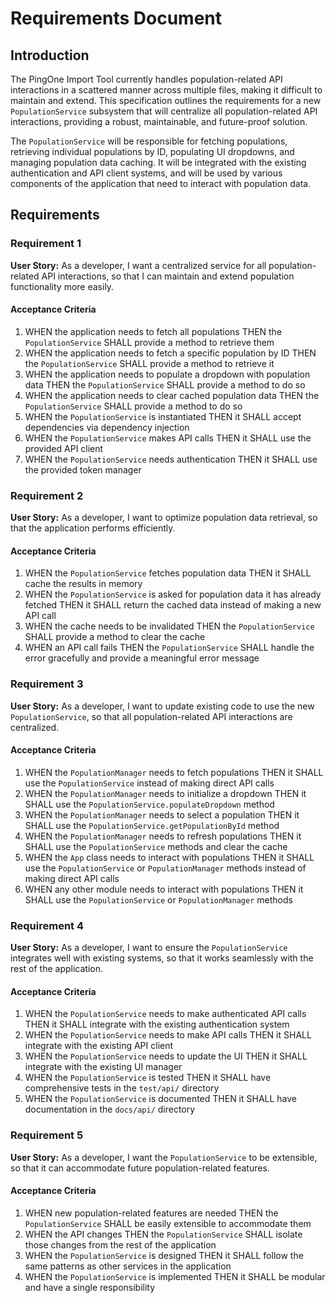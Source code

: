 # Requirements Document

## Introduction

The PingOne Import Tool currently handles population-related API interactions in a scattered manner across multiple files, making it difficult to maintain and extend. This specification outlines the requirements for a new `PopulationService` subsystem that will centralize all population-related API interactions, providing a robust, maintainable, and future-proof solution.

The `PopulationService` will be responsible for fetching populations, retrieving individual populations by ID, populating UI dropdowns, and managing population data caching. It will be integrated with the existing authentication and API client systems, and will be used by various components of the application that need to interact with population data.

## Requirements

### Requirement 1

**User Story:** As a developer, I want a centralized service for all population-related API interactions, so that I can maintain and extend population functionality more easily.

#### Acceptance Criteria

1. WHEN the application needs to fetch all populations THEN the `PopulationService` SHALL provide a method to retrieve them
2. WHEN the application needs to fetch a specific population by ID THEN the `PopulationService` SHALL provide a method to retrieve it
3. WHEN the application needs to populate a dropdown with population data THEN the `PopulationService` SHALL provide a method to do so
4. WHEN the application needs to clear cached population data THEN the `PopulationService` SHALL provide a method to do so
5. WHEN the `PopulationService` is instantiated THEN it SHALL accept dependencies via dependency injection
6. WHEN the `PopulationService` makes API calls THEN it SHALL use the provided API client
7. WHEN the `PopulationService` needs authentication THEN it SHALL use the provided token manager

### Requirement 2

**User Story:** As a developer, I want to optimize population data retrieval, so that the application performs efficiently.

#### Acceptance Criteria

1. WHEN the `PopulationService` fetches population data THEN it SHALL cache the results in memory
2. WHEN the `PopulationService` is asked for population data it has already fetched THEN it SHALL return the cached data instead of making a new API call
3. WHEN the cache needs to be invalidated THEN the `PopulationService` SHALL provide a method to clear the cache
4. WHEN an API call fails THEN the `PopulationService` SHALL handle the error gracefully and provide a meaningful error message

### Requirement 3

**User Story:** As a developer, I want to update existing code to use the new `PopulationService`, so that all population-related API interactions are centralized.

#### Acceptance Criteria

1. WHEN the `PopulationManager` needs to fetch populations THEN it SHALL use the `PopulationService` instead of making direct API calls
2. WHEN the `PopulationManager` needs to initialize a dropdown THEN it SHALL use the `PopulationService.populateDropdown` method
3. WHEN the `PopulationManager` needs to select a population THEN it SHALL use the `PopulationService.getPopulationById` method
4. WHEN the `PopulationManager` needs to refresh populations THEN it SHALL use the `PopulationService` methods and clear the cache
5. WHEN the `App` class needs to interact with populations THEN it SHALL use the `PopulationService` or `PopulationManager` methods instead of making direct API calls
6. WHEN any other module needs to interact with populations THEN it SHALL use the `PopulationService` or `PopulationManager` methods

### Requirement 4

**User Story:** As a developer, I want to ensure the `PopulationService` integrates well with existing systems, so that it works seamlessly with the rest of the application.

#### Acceptance Criteria

1. WHEN the `PopulationService` needs to make authenticated API calls THEN it SHALL integrate with the existing authentication system
2. WHEN the `PopulationService` needs to make API calls THEN it SHALL integrate with the existing API client
3. WHEN the `PopulationService` needs to update the UI THEN it SHALL integrate with the existing UI manager
4. WHEN the `PopulationService` is tested THEN it SHALL have comprehensive tests in the `test/api/` directory
5. WHEN the `PopulationService` is documented THEN it SHALL have documentation in the `docs/api/` directory

### Requirement 5

**User Story:** As a developer, I want the `PopulationService` to be extensible, so that it can accommodate future population-related features.

#### Acceptance Criteria

1. WHEN new population-related features are needed THEN the `PopulationService` SHALL be easily extensible to accommodate them
2. WHEN the API changes THEN the `PopulationService` SHALL isolate those changes from the rest of the application
3. WHEN the `PopulationService` is designed THEN it SHALL follow the same patterns as other services in the application
4. WHEN the `PopulationService` is implemented THEN it SHALL be modular and have a single responsibility